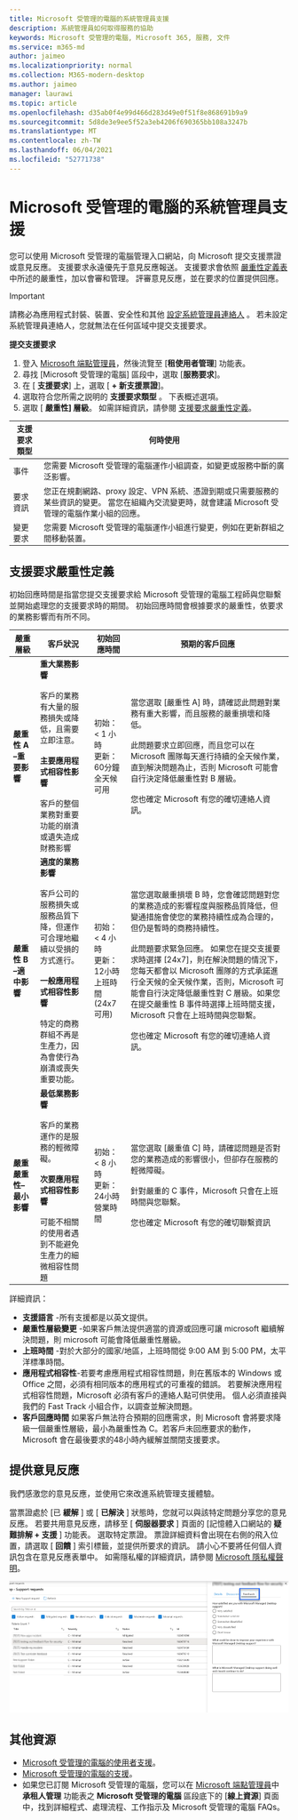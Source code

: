 ```yaml
---
title: Microsoft 受管理的電腦的系統管理員支援
description: 系統管理員如何取得服務的協助
keywords: Microsoft 受管理的電腦, Microsoft 365, 服務, 文件
ms.service: m365-md
author: jaimeo
ms.localizationpriority: normal
ms.collection: M365-modern-desktop
ms.author: jaimeo
manager: laurawi
ms.topic: article
ms.openlocfilehash: d35ab0f4e99d466d283d49e0f51f8e868691b9a9
ms.sourcegitcommit: 5d8de3e9ee5f52a3eb4206f690365bb108a3247b
ms.translationtype: MT
ms.contentlocale: zh-TW
ms.lasthandoff: 06/04/2021
ms.locfileid: "52771738"
---
```

# <a name="admin-support-for-microsoft-managed-desktop"></a>Microsoft 受管理的電腦的系統管理員支援

您可以使用 Microsoft 受管理的電腦管理入口網站，向 Microsoft 提交支援票證或意見反應。 支援要求永遠優先于意見反應報送。 支援要求會依照 [嚴重性定義表](#sev)中所述的嚴重性，加以會審和管理。 評審意見反應，並在要求的位置提供回應。 

>[!IMPORTANT]
>請務必為應用程式封裝、裝置、安全性和其他 [設定系統管理員連絡人](../get-started/add-admin-contacts.md) 。 若未設定系統管理員連絡人，您就無法在任何區域中提交支援要求。

**提交支援要求**
1. 登入 [Microsoft 端點管理員](https://endpoint.microsoft.com/)，然後流覽至 [**租使用者管理**] 功能表。
2. 尋找 [Microsoft 受管理的電腦] 區段中，選取 [**服務要求**]。
3. 在 [ **支援要求**] 上，選取 [ **+ 新支援票證**]。
4. 選取符合您所需之説明的 **支援要求類型** 。 下表概述選項。 
5. 選取 [ **嚴重性] 層級**。 如需詳細資訊，請參閱 [支援要求嚴重性定義](#sev)。 

支援要求類型 | 何時使用
--- | ---
事件 | 您需要 Microsoft 受管理的電腦運作小組調查，如變更或服務中斷的廣泛影響。
要求資訊 | 您正在規劃網路、proxy 設定、VPN 系統、憑證到期或只需要服務的某些資訊的變更。 當您在組織內交流變更時，就會建議 Microsoft 受管理的電腦作業小組的回應。
變更要求 | 您需要 Microsoft 受管理的電腦運作小組進行變更，例如在更新群組之間移動裝置。

<span id="sev" />

## <a name="support-request-severity-definitions"></a>支援要求嚴重性定義

初始回應時間是指當您提交支援要求給 Microsoft 受管理的電腦工程師與您聯繫並開始處理您的支援要求時的期間。 初始回應時間會根據要求的嚴重性，依要求的業務影響而有所不同。

嚴重層級  | 客戶狀況 |  初始回應時間   | 預期的客戶回應
--- | --- | --- | ---
**嚴重性 A –重要影響** |  **重大業務影響**<br><br>客戶的業務有大量的服務損失或降低，且需要立即注意。<br><br>**主要應用程式相容性影響**<br><br>客戶的整個業務對重要功能的崩潰或遺失造成財務影響 | 初始： < 1 小時<br>更新：60分鐘<br>全天候可用 | 當您選取 [嚴重性 A] 時，請確認此問題對業務有重大影響，而且服務的嚴重損壞和降低。 <br><br>此問題要求立即回應，而且您可以在 Microsoft 團隊每天進行持續的全天候作業，直到解決問題為止，否則 Microsoft 可能會自行決定降低嚴重性對 B 層級。<br><br> 您也確定 Microsoft 有您的確切連絡人資訊。 
**嚴重性 B –適中影響** |  **適度的業務影響**<br><br>客戶公司的服務損失或服務品質下降，但運作可合理地繼續以受損的方式進行。<br><br>**一般應用程式相容性影響**<br><br>特定的商務群組不再是生產力，因為會使行為崩潰或喪失重要功能。 |  初始： < 4 小時<br>更新：12小時<br>上班時間 (24x7 可用)  | 當您選取嚴重損壞 B 時，您會確認問題對您的業務造成的影響程度與服務品質降低，但變通措施會使您的業務持續性成為合理的，但仍是暫時的商務持續性。 <br><br>此問題要求緊急回應。 如果您在提交支援要求時選擇 [24x7]，則在解決問題的情況下，您每天都會以 Microsoft 團隊的方式承諾進行全天候的全天候作業，否則，Microsoft 可能會自行決定降低嚴重性對 C 層級。如果您在提交嚴重性 B 事件時選擇上班時間支援，Microsoft 只會在上班時間與您聯繫。<br><br>您也確定 Microsoft 有您的確切連絡人資訊。
**嚴重嚴重性–最小影響** |   **最低業務影響**<br><br> 客戶的業務運作的是服務的輕微障礙。<br><br>**次要應用程式相容性影響**<br><br>可能不相關的使用者遇到不能避免生產力的細微相容性問題 |    初始： < 8 小時<br>更新：24小時<br>營業時間  | 當您選取 [嚴重值 C] 時，請確認問題是否對您的業務造成的影響很小，但卻存在服務的輕微障礙。<br><br>針對嚴重的 C 事件，Microsoft 只會在上班時間與您聯繫。<br><br>您也確定 Microsoft 有您的確切聯繫資訊

詳細資訊：
- **支援語言** -所有支援都是以英文提供。
- **嚴重性層級變更** -如果客戶無法提供適當的資源或回應可讓 microsoft 繼續解決問題，則 microsoft 可能會降低嚴重性層級。 
- **上班時間** -對於大部分的國家/地區，上班時間從 9:00 AM 到 5:00 PM，太平洋標準時間。
- **應用程式相容性**-若要考慮應用程式相容性問題，則在舊版本的 Windows 或 Office 之間，必須有相同版本的應用程式的可重複的錯誤。 若要解決應用程式相容性問題，Microsoft 必須有客戶的連絡人點可供使用。 個人必須直接與我們的 Fast Track 小組合作，以調查並解決問題。
- **客戶回應時間** 如果客戶無法符合預期的回應需求，則 Microsoft 會將要求降級一個嚴重性層級，最小為嚴重性為 C。若客戶未回應要求的動作，Microsoft 會在最後要求的48小時內緩解並關閉支援要求。

## <a name="provide-feedback"></a>提供意見反應

我們感激您的意見反應，並使用它來改進系統管理支援體驗。

當票證處於 [已 **緩解** ] 或 [ **已解決** ] 狀態時，您就可以與該特定問題分享您的意見反應。 若要共用意見反應，請移至 [ **伺服器要求** ] 頁面的 [記憶體入口網站的 **疑難排解 + 支援** ] 功能表。 選取特定票證。 票證詳細資料會出現在右側的飛入位置，請選取 [ **回饋** ] 索引標籤，並提供所要求的資訊。 請小心不要將任何個人資訊包含在意見反應表單中。 如需隱私權的詳細資訊，請參閱 [Microsoft 隱私權聲明](https://privacy.microsoft.com/privacystatement)。

![意見反應表單](../../media/feedback_form.png)



## <a name="more-resources"></a>其他資源
- [Microsoft 受管理的電腦的使用者支援](end-user-support.md)。 
- [Microsoft 受管理的電腦的支援](../service-description/support.md)。 
- 如果您已訂閱 Microsoft 受管理的電腦，您可以在 [Microsoft 端點管理員](https://endpoint.microsoft.com/)中 **承租人管理** 功能表之 **Microsoft 受管理的電腦** 區段底下的 [**線上資源**] 頁面中，找到詳細程式、處理流程、工作指示及 Microsoft 受管理的電腦 FAQs。
